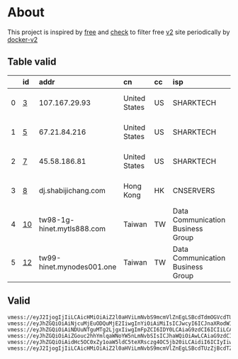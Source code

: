 
# About

This project is inspired by [free](https://github.com/freefq/free) and [check](https://github.com/yeahwu/check) to filter free [v2](https://github.com/v2fly/v2ray-core) site periodically by [docker-v2](https://hub.docker.com/r/v2ray/official)

    

## Table valid
|    | id                   | addr                       | cn            | cc   | isp                               | ip             | chatgpt          |
|---:|:---------------------|:---------------------------|:--------------|:-----|:----------------------------------|:---------------|:-----------------|
|  0 | [3](config/3.json)   | 107.167.29.93              | United States | US   | SHARKTECH                         | 107.167.9.234  | Yes (Region: US) |
|  1 | [5](config/5.json)   | 67.21.84.216               | United States | US   | SHARKTECH                         | 67.21.85.2     | Yes (Region: US) |
|  2 | [7](config/7.json)   | 45.58.186.81               | United States | US   | SHARKTECH                         | 64.32.2.26     | Yes (Region: US) |
|  3 | [8](config/8.json)   | dj.shabijichang.com        | Hong Kong     | HK   | CNSERVERS                         | 172.247.175.42 | Yes (Region: US) |
|  4 | [10](config/10.json) | tw98-1g-hinet.mytls888.com | Taiwan        | TW   | Data Communication Business Group | 61.224.87.162  | Yes (Region: TW) |
|  5 | [12](config/12.json) | tw99-hinet.mynodes001.one  | Taiwan        | TW   | Data Communication Business Group | 61.224.86.92   | Yes (Region: TW) |

## Valid
```
vmess://eyJ2IjogIjIiLCAicHMiOiAiZ2l0aHViLmNvbS9mcmVlZnEgLSBcdTdmOGVcdTU2ZmRcdTUyYTBcdTUyMjlcdTc5OGZcdTVjM2NcdTRlOWFcdTVkZGVcdTZkMWJcdTY3NDlcdTc3ZjZcdTVlMDJTaGFya1RlY2hcdTY1NzBcdTYzNmVcdTRlMmRcdTVmYzMgMyIsICJhZGQiOiAiMTA3LjE2Ny4yOS45MyIsICJwb3J0IjogIjQ1NTg1IiwgImlkIjogIjQ2NWRlYzFhLWUwOWItNGJiNi05OTA1LTcwZjc1ZDYwMzVjOCIsICJhaWQiOiAiNjQiLCAic2N5IjogImF1dG8iLCAibmV0IjogInRjcCIsICJ0eXBlIjogIm5vbmUiLCAiaG9zdCI6ICIiLCAicGF0aCI6ICIvIiwgInRscyI6ICIiLCAic25pIjogIiJ9
vmess://eyJhZGQiOiAiNjcuMjEuODQuMjE2IiwgInYiOiAiMiIsICJwcyI6ICJnaXRodWIuY29tL2ZyZWVmcSAtIFx1N2Y4ZVx1NTZmZFx1NTJhMFx1NTIyOVx1Nzk4Zlx1NWMzY1x1NGU5YVx1NWRkZVx1NmQxYlx1Njc0OVx1NzdmNlNoYXJrVGVjaFx1NjU3MFx1NjM2ZVx1NGUyZFx1NWZjMyA1IiwgInBvcnQiOiA0NzA4OCwgImlkIjogImI5YTMwNWE5LTFmZjItNGVjMS1iMzM4LTkzMzU1NTgzM2JhYSIsICJhaWQiOiAiNjQiLCAibmV0IjogInRjcCIsICJ0eXBlIjogIiIsICJob3N0IjogIiIsICJwYXRoIjogIi8iLCAidGxzIjogIiJ9
vmess://eyJhZGQiOiAiNDUuNTguMTg2LjgxIiwgImFpZCI6IDY0LCAiaG9zdCI6ICIiLCAiaWQiOiAiNGExMzhlMTktMDU5NS00ZDUxLTgzYzYtZmQyNzZjZjdkMzA3IiwgIm5ldCI6ICJ0Y3AiLCAicGF0aCI6ICIiLCAicG9ydCI6IDUxMTQwLCAicHMiOiAiZ2l0aHViLmNvbS9mcmVlZnEgLSBcdTgzNzdcdTUxNzBcdTUzMTdcdTgzNzdcdTUxNzBcdTc3MDFcdTk2M2ZcdTU5YzZcdTY1YWZcdTcyNzlcdTRlMzlTaGFya3RlY2hcdTY1NzBcdTYzNmVcdTRlMmRcdTVmYzMgNyIsICJ0bHMiOiAiIiwgInR5cGUiOiAiYXV0byIsICJzZWN1cml0eSI6ICJhdXRvIiwgInNraXAtY2VydC12ZXJpZnkiOiB0cnVlLCAic25pIjogIiJ9
vmess://eyJhZGQiOiAiZGouc2hhYmlqaWNoYW5nLmNvbSIsICJhaWQiOiAwLCAiaG9zdCI6ICJkai5zaGFiaWppY2hhbmcuY29tIiwgImlkIjogIjQ5ZDkxOTI4LTI3NWMtNDk2Yy1iOWYzLTBmMjA0YTkxMjUzYyIsICJuZXQiOiAid3MiLCAicGF0aCI6ICIvIiwgInBvcnQiOiA4MCwgInBzIjogImdpdGh1Yi5jb20vZnJlZWZxIC0gXHU3ZjhlXHU1NmZkQ2xvdWRGbGFyZVx1ODI4Mlx1NzBiOSA4IiwgInRscyI6ICIiLCAidHlwZSI6ICJhdXRvIiwgInNlY3VyaXR5IjogImF1dG8iLCAic2tpcC1jZXJ0LXZlcmlmeSI6IHRydWUsICJzbmkiOiAiIn0=
vmess://eyJhZGQiOiAidHc5OC0xZy1oaW5ldC5teXRsczg4OC5jb20iLCAidiI6ICIyIiwgInBzIjogImdpdGh1Yi5jb20vZnJlZWZxIC0gXHU1M2YwXHU2ZTdlXHU3NzAxXHU1M2YwXHU0ZTJkXHU1ZTAyXHU0ZTJkXHU1MzRlXHU3NTM1XHU0ZmUxIDEwIiwgInBvcnQiOiA1NTQsICJpZCI6ICIyMGU4YjU4MC0zYzExLTMwMTctYTg0MC1lYjYyNGI0ODMzMjQiLCAiYWlkIjogIjAiLCAibmV0IjogInRjcCIsICJ0eXBlIjogIiIsICJob3N0IjogIiIsICJwYXRoIjogIi8iLCAidGxzIjogIiJ9
vmess://eyJ2IjogIjIiLCAicHMiOiAiZ2l0aHViLmNvbS9mcmVlZnEgLSBcdTUzZjBcdTZlN2VcdTc3MDFcdTUzZjBcdTRlMmRcdTVlMDJcdTRlMmRcdTUzNGVcdTc1MzVcdTRmZTEgMTIiLCAiYWRkIjogInR3OTktaGluZXQubXlub2RlczAwMS5vbmUiLCAicG9ydCI6ICI1NTQiLCAidHlwZSI6ICJub25lIiwgImlkIjogIjIwZThiNTgwLTNjMTEtMzAxNy1hODQwLWViNjI0YjQ4MzMyNCIsICJhaWQiOiAiMCIsICJuZXQiOiAidGNwIiwgInBhdGgiOiAiLyIsICJob3N0IjogInR3OTktaGluZXQubXlub2RlczAwMS5vbmUiLCAidGxzIjogIiJ9
```

